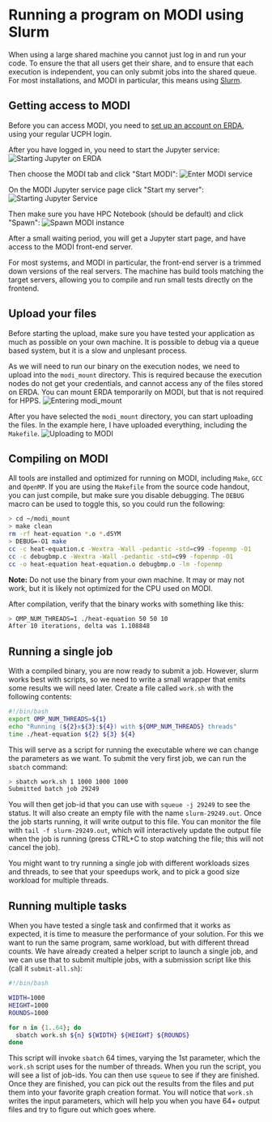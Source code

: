 # Running a program on MODI using Slurm

When using a large shared machine you cannot just log in and run your code. To ensure the that all users get their share, and to ensure that each execution is independent, you can only submit jobs into the shared queue. For most installations, and MODI in particular, this means using [Slurm](https://slurm.schedmd.com/overview.html).

## Getting access to MODI

Before you can access MODI, you need to [set up an account on ERDA](https://erda.ku.dk), using your regular UCPH login.

After you have logged in, you need to start the Jupyter service:
![Starting Jupyter on ERDA](screen-01.png "Starting Jupyter on ERDA")

Then choose the MODI tab and click "Start MODI":
![Enter MODI service](screen-02.png "Enter MODI service")

On the MODI Jupyter service page click "Start my server":
![Starting Jupyter Service](screen-03.png "Starting MODI service on ERDA")

Then make sure you have HPC Notebook (should be default) and click "Spawn":
![Spawn MODI instance](screen-04.png "Spawn MODI instance on ERDA")

After a small waiting period, you will get a Jupyter start page, and have access to the MODI front-end server.

For most systems, and MODI in particular, the front-end server is a trimmed down versions of the real servers. The machine has build tools matching the target servers, allowing you to compile and run small tests directly on the frontend.

## Upload your files

Before starting the upload, make sure you have tested your application as much as possible on your own machine. It is possible to debug via a queue based system, but it is a slow and unplesant process.

As we will need to run our binary on the execution nodes, we need to upload into the `modi_mount` directory. This is required because the execution nodes do not get your credentials, and cannot access any of the files stored on ERDA. You can mount ERDA temporarily on MODI, but that is not required for HPPS.
![Entering modi_mount](screen-05.png "Entering the modi_mount directory")

After you have selected the `modi_mount` directory, you can start uploading the files. In the example here, I have uploaded everything, including the `Makefile`. 
![Uploading to MODI](screen-06.png "Uploading files to MODI")

## Compiling on MODI

All tools are installed and optimized for running on MODI, including `Make`, `GCC` and `OpenMP`. If you are using the `Makefile` from the source code handout, you can just compile, but make sure you disable debugging. The `DEBUG` macro can be used to toggle this, so you could run the following:

```bash
> cd ~/modi_mount
> make clean
rm -rf heat-equation *.o *.dSYM
> DEBUG=-O1 make
cc -c heat-equation.c -Wextra -Wall -pedantic -std=c99 -fopenmp -O1
cc -c debugbmp.c -Wextra -Wall -pedantic -std=c99 -fopenmp -O1
cc -o heat-equation heat-equation.o debugbmp.o -lm -fopenmp
```

**Note:** Do not use the binary from your own machine. It may or may not work, but it is likely not optimized for the CPU used on MODI.

After compilation, verify that the binary works with something like this:
```bash
> OMP_NUM_THREADS=1 ./heat-equation 50 50 10
After 10 iterations, delta was 1.108848
```

## Running a single job

With a compiled binary, you are now ready to submit a job. However, slurm works best with scripts, so we need to write a small wrapper that emits some results we will need later. Create a file called `work.sh` with the following contents:
```bash
#!/bin/bash
export OMP_NUM_THREADS=${1}
echo "Running (${2}x${3}:${4}) with ${OMP_NUM_THREADS} threads"
time ./heat-equation ${2} ${3} ${4}
```

This will serve as a script for running the executable where we can change the parameters as we want. To submit the very first job, we can run the `sbatch` command:
```bash
> sbatch work.sh 1 1000 1000 1000
Submitted batch job 29249
```

You will then get job-id that you can use with `squeue -j 29249` to see the status. It will also create an empty file with the name `slurm-29249.out`. Once the job starts running, it will write output to this file. You can monitor the file with `tail -f slurm-29249.out`, which will interactively update the output file when the job is running (press CTRL+C to stop watching the file; this will not cancel the job).

You might want to try running a single job with different workloads sizes and threads, to see that your speedups work, and to pick a good size workload for multiple threads.

## Running multiple tasks

When you have tested a single task and confirmed that it works as expected, it is time to measure the performance of your solution. For this we want to run the same program, same workload, but with different thread counts. We have already created a helper script to launch a single job, and we can use that to submit multiple jobs, with a submission script like this (call it `submit-all.sh`):

```bash
#!/bin/bash

WIDTH=1000
HEIGHT=1000
ROUNDS=1000

for n in {1..64}; do
  sbatch work.sh ${n} ${WIDTH} ${HEIGHT} ${ROUNDS}
done
```

This script will invoke `sbatch` 64 times, varying the 1st parameter, which the `work.sh` script uses for the number of threads. When you run the script, you will see a list of job-ids. You can then use `squeue` to see if they are finished. Once they are finished, you can pick out the results from the files and put them into your favorite graph creation format. You will notice that `work.sh` writes the input parameters, which will help you when you have 64+ output files and try to figure out which goes where.
